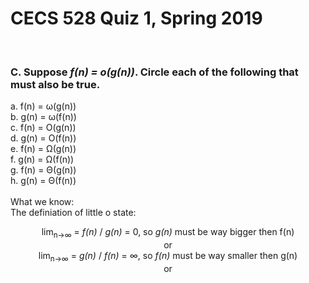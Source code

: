 # CECS 528 Quiz 1, Spring 2019
<br>

### C. Suppose <i>f(n) = o(g(n))</i>. Circle each of the following that must also be true.<br> 
a. f(n) = ω(g(n))<br>
b. g(n) = ω(f(n))<br>
c. f(n) = O(g(n))<br>
d. g(n) = O(f(n))<br>
e. f(n) = Ω(g(n))<br>
f. g(n) = Ω(f(n))<br>
g. f(n) = Θ(g(n))<br>
h. g(n) = Θ(f(n))<br><br>
What we know:<br>
The definiation of little o state: 
<p align="center">
lim<sub>n->∞</sub> = <i>f(n)</i> / <i>g(n)</i> = 0, so <i>g(n)</i> must be way bigger then f(n)<br>or<br>
lim<sub>n->∞</sub> = <i>g(n)</i> / <i>f(n)</i> = ∞, so <i>f(n)</i> must be way smaller then g(n)<br>or<br>

</p>





















